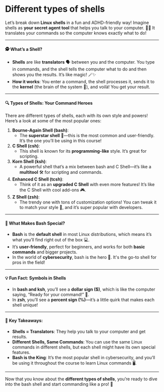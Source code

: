 # Different types of shells

Let’s break down **Linux shells** in a fun and ADHD-friendly way! Imagine shells as **your secret agent tool** that helps you talk to your computer. 🕵️‍♂️ It translates your commands so the computer knows exactly what to do!

***

#### 🕵️ **What’s a Shell?**

* **Shells** are like **translators** 🗣️ between you and the computer. You type in commands, and the shell tells the computer what to do and then shows you the results. It’s like magic! 🪄✨
* **How it works**: You enter a command, the shell processes it, sends it to the **kernel** (the brain of the system 🧠), and voilà! You get your result.

***

#### 🔍 **Types of Shells: Your Command Heroes**

There are different types of shells, each with its own style and powers! Here’s a look at some of the most popular ones:

1. **Bourne-Again Shell (bash)**:
   * The **superstar shell** 🌟—this is the most common and user-friendly. It’s the one you’ll be using in this course!
2. **C Shell (csh)**:
   * This shell is known for its **programming-like** style. It’s great for scripting.
3. **Korn Shell (ksh)**:
   * A powerful shell that’s a mix between bash and C Shell—it’s like a **multitool** 🛠️ for scripting and commands.
4. **Enhanced C Shell (tcsh)**:
   * Think of it as an **upgraded C Shell** with even more features! It’s like the C Shell with cool add-ons 🎮.
5. **Z Shell (zsh)**:
   * The trendy one with tons of customization options! You can tweak it to match your style 🎨, and it’s super popular with developers.

***

#### 🎯 **What Makes Bash Special?**

* **Bash** is the **default shell** in most Linux distributions, which means it’s what you’ll find right out of the box 💻.
* It’s **user-friendly**, perfect for beginners, and works for both **basic commands** and bigger projects.
* In the world of **cybersecurity**, bash is the hero 🦸. It's the go-to shell for pros in the field!

***

#### 💡 **Fun Fact: Symbols in Shells**

* In **bash and ksh**, you’ll see a **dollar sign ($)**, which is like the computer saying, “Ready for your command!” 💸.
* In **zsh**, you’ll see a **percent sign (%)**—it’s a little quirk that makes each shell unique!

***

#### 📝 **Key Takeaways:**

* **Shells = Translators**: They help you talk to your computer and get results.
* **Different Shells, Same Commands**: You can use the same Linux commands in different shells, but each shell might have its own special features.
* **Bash is the King**: It’s the most popular shell in cybersecurity, and you’ll be using it throughout the course to learn Linux commands 🖥️.

***

Now that you know about the **different types of shells**, you’re ready to dive into the bash shell and start commanding like a pro! 🎉
